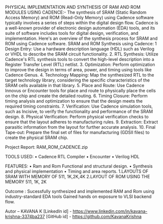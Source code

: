 PHYSICAL IMPLEMENTATION AND SYNTHESIS OF RAM
AND ROM MODULES USING CADENCE:-
The synthesis of SRAM (Static Random Access Memory) and ROM (Read-Only
Memory) using Cadence software typically involves a series of steps within the
digital design flow. Cadence is a well-known provider of electronic design
automation (EDA) tools, and its suite of software includes tools for digital design,
verification, and implementation. Here's an overview of the synthesis process for
SRAM and ROM using Cadence software.
SRAM and ROM Synthesis using Cadence:
1 Design Entry: Use a hardware description language (HDL) such as Verilog or
VHDL to describe the SRAM circuit functionality.
2. RTL Synthesis: Utilize Cadence's RTL synthesis tools to convert the high-level
description into a Register Transfer Level (RTL) netlist.
3. Optimization: Perform optimization to improve the design in terms of area,
power, and timing using tools like Cadence Genus.
4. Technology Mapping: Map the synthesized RTL to the target technology
library, considering the specific characteristics of the SRAM cells available in
that library.
5. Place and Route: Use Cadence Innovus or Encounter tools for place and route
to physically place the cells on the chip and create the detailed routing.
6. Timing Closure: Perform timing analysis and optimization to ensure that the
design meets the required timing constraints.
7. Verification: Use Cadence simulation tools, such as Incisive, to verify the
functionality and performance of the SRAM design.
8. Physical Verification: Perform physical verification checks to ensure that the
layout adheres to manufacturing rules.
9. Extraction: Extract parasitic information from the layout for further accurate
analysis.
10. Final Tape-out: Prepare the final set of files for manufacturing (GDSII files)
to create the physical SRAM chip.


Project Report:
RAM_ROM_CADENCE.zip

TOOLS USED:
• Cadence RTL Compiler
• Encounter
• Verilog HDL

FEATURES:
• Ram and Rom Functional and structural design.
• Synthesis and physical implementation
• Timing and area reports.
1.LAYOUTS OF SRAM WITH MEMORY OF 511, 1K,2K,4K
2.LAYOUT OF ROM USING THE MEMORY 511, 1K, 2K

Outcome :
  Sucessfully synthesized and implemented RAM and Rom using industry-standard EDA tools
  Gained hands on exposure to VLSI backend flow.

  
Autor –
KAVANA K
[LinkedIn id] - https://www.linkedin.com/in/kavana-krishna-3374ba237
[GitHub id] - https://github.com/KavanaKrishna

